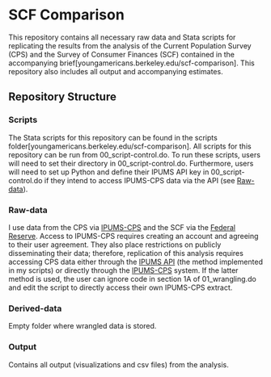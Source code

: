 # SCF Comparison
This repository contains all necessary raw data and Stata scripts for replicating the results from the analysis of the Current Population Survey (CPS) and the Survey of Consumer Finances (SCF) contained in the accompanying brief[youngamericans.berkeley.edu/scf-comparison]. This repository also includes all output and accompanying estimates.

## Repository Structure

### Scripts
The Stata scripts for this repository can be found in the scripts folder[youngamericans.berkeley.edu/scf-comparison]. All scripts for this repository can be run from 00_script-control.do. To run these scripts, users will need to set their directory in 00_script-control.do. Furthermore, users will need to set up Python and define their IPUMS API key in 00_script-control.do if they intend to access IPUMS-CPS data via the API (see [Raw-data](#raw-data)).

### Raw-data
I use data from the CPS via [IPUMS-CPS](https://cps.ipums.org/cps/) and the SCF via the [Federal Reserve](https://www.federalreserve.gov/econres/scfindex.htm). Access to IPUMS-CPS requires creating an account and agreeing to their user agreement. They also place restrictions on publicly disseminating their data; therefore, replication of this analysis requires accessing CPS data either through the [IPUMS API](https://developer.ipums.org/docs/v2/apiprogram/) (the method implemented in my scripts) or directly through the [IPUMS-CPS](https://cps.ipums.org/cps/) system. If the latter method is used, the user can ignore code in section 1A of 01_wrangling.do and edit the script to directly access their own IPUMS-CPS extract.

### Derived-data
Empty folder where wrangled data is stored.

### Output
Contains all output (visualizations and csv files) from the analysis.
